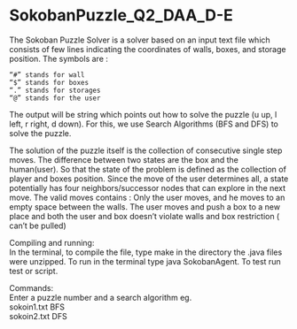 # SokobanPuzzle_Q2_DAA_D-E

The Sokoban Puzzle Solver is a solver based on an input text file which consists of few lines indicating the coordinates of walls, boxes, and storage position. The symbols are :
```
“#” stands for wall
“$” stands for boxes
“.” stands for storages
“@” stands for the user
```

The output will be string which points out how to solve the puzzle (u up, l left, r right, d down). For this, we use Search Algorithms (BFS and DFS) to solve the puzzle.

The solution of the puzzle itself is the collection of consecutive single step moves. The difference between two states are the box and the human(user).  So that the state of the problem is defined as the collection of player and boxes position. Since the move of the user determines all, a state potentially has four neighbors/successor nodes that can explore in the next move. The valid moves contains :
Only the user moves, and he moves to an empty space between the walls.
The user moves and push a box to a new place and both the user and box doesn’t violate walls and box restriction ( can’t be pulled)

Compiling and running:\
In the terminal, to compile the file, type make in the directory the .java files were unzipped. To run in the terminal type java SokobanAgent. To test run test or script.

Commands:\
Enter a puzzle number and a search algorithm eg.\
sokoin1.txt BFS\
sokoin2.txt DFS
